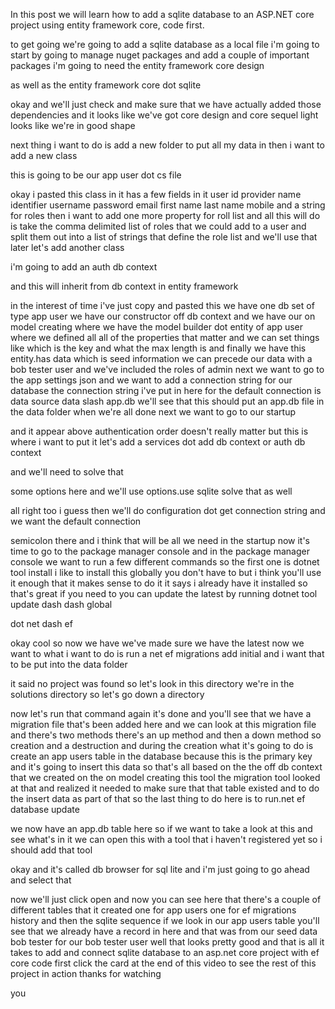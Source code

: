 In this post we will learn how to add a sqlite database to an ASP.NET core project using entity framework core, code first.

to get going we're going to add a sqlite database as a local file i'm going to start by going to manage nuget packages and add a couple of important packages i'm going to need the entity framework core design

as well as the entity framework core dot sqlite

okay and we'll just check and make sure that we have actually added those dependencies and it looks like we've got core design and core sequel light looks like we're in good shape

next thing i want to do is add a new folder to put all my data in then i want to add a new class

this is going to be our app user dot cs file

okay i pasted this class in it has a few fields in it user id provider name identifier username password email first name last name mobile and a string for roles then i want to add one more property for roll list and all this will do is take the comma delimited list of roles that we could add to a user and split them out into a list of strings that define the role list and we'll use that later let's add another class

i'm going to add an auth db context

and this will inherit from db context in entity framework

in the interest of time i've just copy and pasted this we have one db set of type app user we have our constructor off db context and we have our on model creating where we have the model builder dot entity of app user where we defined all all of the properties that matter and we can set things like which is the key and what the max length is and finally we have this entity.has data which is seed information we can precede our data with a bob tester user and we've included the roles of admin next we want to go to the app settings json and we want to add a connection string for our database the connection string i've put in here for the default connection is data source data slash app.db we'll see that this should put an app.db file in the data folder when we're all done next we want to go to our startup

and it appear above authentication order doesn't really matter but this is where i want to put it let's add a services dot add db context or auth db context

and we'll need to solve that

some options here and we'll use options.use sqlite solve that as well

all right too i guess then we'll do configuration dot get connection string and we want the default connection

semicolon there and i think that will be all we need in the startup now it's time to go to the package manager console and in the package manager console we want to run a few different commands so the first one is dotnet tool install i like to install this globally you don't have to but i think you'll use it enough that it makes sense to do it it says i already have it installed so that's great if you need to you can update the latest by running dotnet tool update dash dash global

dot net dash ef

okay cool so now we have we've made sure we have the latest now we want to what i want to do is run a net ef migrations add initial and i want that to be put into the data folder

it said no project was found so let's look in this directory we're in the solutions directory so let's go down a directory

now let's run that command again it's done and you'll see that we have a migration file that's been added here and we can look at this migration file and there's two methods there's an up method and then a down method so creation and a destruction and during the creation what it's going to do is create an app users table in the database because this is the primary key and it's going to insert this data so that's all based on the the off db context that we created on the on model creating this tool the migration tool looked at that and realized it needed to make sure that that table existed and to do the insert data as part of that so the last thing to do here is to run.net ef database update

we now have an app.db table here so if we want to take a look at this and see what's in it we can open this with a tool that i haven't registered yet so i should add that tool

okay and it's called db browser for sql lite and i'm just going to go ahead and select that

now we'll just click open and now you can see here that there's a couple of different tables that it created one for app users one for ef migrations history and then the sqlite sequence if we look in our app users table you'll see that we already have a record in here and that was from our seed data bob tester for our bob tester user well that looks pretty good and that is all it takes to add and connect sqlite database to an asp.net core project with ef core code first click the card at the end of this video to see the rest of this project in action thanks for watching

you